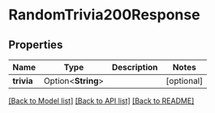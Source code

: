 # RandomTrivia200Response

## Properties

Name | Type | Description | Notes
------------ | ------------- | ------------- | -------------
**trivia** | Option<**String**> |  | [optional]

[[Back to Model list]](../README.md#documentation-for-models) [[Back to API list]](../README.md#documentation-for-api-endpoints) [[Back to README]](../README.md)



